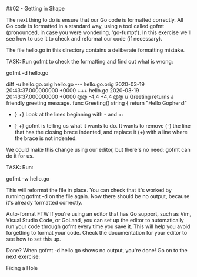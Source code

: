 ##02 - Getting in Shape

The next thing to do is ensure that our Go code is formatted correctly. All Go code is formatted in a standard way, using a tool called gofmt (pronounced, in case you were wondering, 'go-fumpt'). In this exercise we'll see how to use it to check and reformat our code (if necessary).

The file hello.go in this directory contains a deliberate formatting mistake.

TASK: Run gofmt to check the formatting and find out what is wrong:

gofmt -d hello.go

diff -u hello.go.orig hello.go
--- hello.go.orig       2020-03-19 20:43:37.000000000 +0000
+++ hello.go    2020-03-19 20:43:37.000000000 +0000
@@ -4,4 +4,4 @@
 // Greeting returns a friendly greeting message.
 func Greeting() string {
        return "Hello Gophers!"
-    }
+}
Look at the lines beginning with - and +:

-    }
+}
gofmt is telling us what it wants to do. It wants to remove (-) the line that has the closing brace indented, and replace it (+) with a line where the brace is not indented.

We could make this change using our editor, but there's no need: gofmt can do it for us.

TASK: Run:

gofmt -w hello.go

This will reformat the file in place. You can check that it's worked by running gofmt -d on the file again. Now there should be no output, because it's already formatted correctly.

Auto-format FTW
If you're using an editor that has Go support, such as Vim, Visual Studio Code, or GoLand, you can set up the editor to automatically run your code through gofmt every time you save it. This will help you avoid forgetting to format your code. Check the documentation for your editor to see how to set this up.

Done?
When gofmt -d hello.go shows no output, you're done! Go on to the next exercise:

Fixing a Hole
